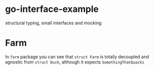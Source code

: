 # go-interface-example

structural typing, small interfaces and mocking

# Farm

In `farm` package you can see that `struct Farm` is totally decoupled and agnostic from `struct Duck`, although it expects `SomethingThatQuacks`
